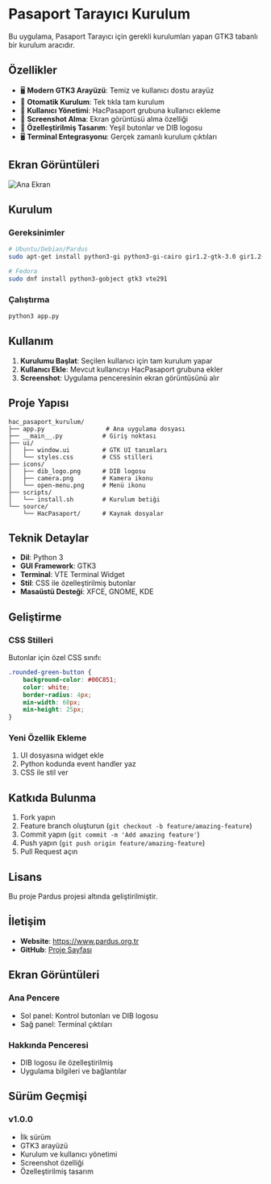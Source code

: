 # Pasaport Tarayıcı Kurulum

Bu uygulama, Pasaport Tarayıcı için gerekli kurulumları yapan GTK3 tabanlı bir kurulum aracıdır.

## Özellikler

- 🖥️ **Modern GTK3 Arayüzü**: Temiz ve kullanıcı dostu arayüz
- 🔧 **Otomatik Kurulum**: Tek tıkla tam kurulum
- 👥 **Kullanıcı Yönetimi**: HacPasaport grubuna kullanıcı ekleme
- 📸 **Screenshot Alma**: Ekran görüntüsü alma özelliği
- 🎨 **Özelleştirilmiş Tasarım**: Yeşil butonlar ve DIB logosu
- 🖥️ **Terminal Entegrasyonu**: Gerçek zamanlı kurulum çıktıları

## Ekran Görüntüleri

![Ana Ekran](screenshots/main_window.png)

## Kurulum

### Gereksinimler

```bash
# Ubuntu/Debian/Pardus
sudo apt-get install python3-gi python3-gi-cairo gir1.2-gtk-3.0 gir1.2-vte-2.91

# Fedora
sudo dnf install python3-gobject gtk3 vte291
```

### Çalıştırma

```bash
python3 app.py
```

## Kullanım

1. **Kurulumu Başlat**: Seçilen kullanıcı için tam kurulum yapar
2. **Kullanıcı Ekle**: Mevcut kullanıcıyı HacPasaport grubuna ekler
3. **Screenshot**: Uygulama penceresinin ekran görüntüsünü alır

## Proje Yapısı

```
hac_pasaport_kurulum/
├── app.py                 # Ana uygulama dosyası
├── __main__.py           # Giriş noktası
├── ui/
│   ├── window.ui         # GTK UI tanımları
│   └── styles.css        # CSS stilleri
├── icons/
│   ├── dib_logo.png      # DIB logosu
│   ├── camera.png        # Kamera ikonu
│   └── open-menu.png     # Menü ikonu
├── scripts/
│   └── install.sh        # Kurulum betiği
└── source/
    └── HacPasaport/      # Kaynak dosyalar
```

## Teknik Detaylar

- **Dil**: Python 3
- **GUI Framework**: GTK3
- **Terminal**: VTE Terminal Widget
- **Stil**: CSS ile özelleştirilmiş butonlar
- **Masaüstü Desteği**: XFCE, GNOME, KDE

## Geliştirme

### CSS Stilleri

Butonlar için özel CSS sınıfı:
```css
.rounded-green-button {
    background-color: #00C851;
    color: white;
    border-radius: 4px;
    min-width: 60px;
    min-height: 25px;
}
```

### Yeni Özellik Ekleme

1. UI dosyasına widget ekle
2. Python kodunda event handler yaz
3. CSS ile stil ver

## Katkıda Bulunma

1. Fork yapın
2. Feature branch oluşturun (`git checkout -b feature/amazing-feature`)
3. Commit yapın (`git commit -m 'Add amazing feature'`)
4. Push yapın (`git push origin feature/amazing-feature`)
5. Pull Request açın

## Lisans

Bu proje Pardus projesi altında geliştirilmiştir.

## İletişim

- **Website**: https://www.pardus.org.tr
- **GitHub**: [Proje Sayfası](https://github.com/your-username/pasaport-tarayici-kurulum)

## Ekran Görüntüleri

### Ana Pencere
- Sol panel: Kontrol butonları ve DIB logosu
- Sağ panel: Terminal çıktıları

### Hakkında Penceresi
- DIB logosu ile özelleştirilmiş
- Uygulama bilgileri ve bağlantılar

## Sürüm Geçmişi

### v1.0.0
- İlk sürüm
- GTK3 arayüzü
- Kurulum ve kullanıcı yönetimi
- Screenshot özelliği
- Özelleştirilmiş tasarım 